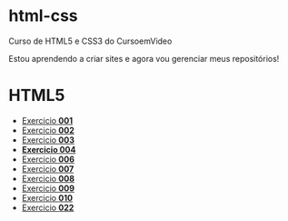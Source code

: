 # html-css
 Curso de HTML5 e CSS3 do CursoemVideo

Estou aprendendo a criar sites e agora vou gerenciar meus repositórios!

<h1>HTML5</h1>

<ul>
    <li><a href="https://henriquedeamorim.github.io/html-css/1.exercicios/001-ola-mundo/">Exercicio <b>001</b></a></li>
    <li><a href="https://henriquedeamorim.github.io/html-css/1.exercicios/002-paragrafo-e-quebra-de-linhas">Exercicio <b>002</b></a></li>
    <li><a href="https://henriquedeamorim.github.io/html-css/1.exercicios/003-imagens">Exercicio <b>003</b></a></li>
    <b>
    <li><a href="https://henriquedeamorim.github.io/html-css/1.exercicios/004-favicon">Exercicio 004</a></li>
    </b>
    <li><a href="https://henriquedeamorim.github.io/html-css/1.exercicios/006-hirarquia-de-titulos">Exercicio <b>006</b></a></li>
    <li><a href="https://henriquedeamorim.github.io/html-css/1.exercicios/007-principais-formatações">Exercicio <b>007</b></a></li>
    <li><a href="https://henriquedeamorim.github.io/html-css/1.exercicios/008-outras-formatações">Exercicio <b>008</b></a></li>
    <li><a href="https://henriquedeamorim.github.io/html-css/1.exercicios/009-listas">Exercicio <b>009</b></a></li>
    <li><a href="https://henriquedeamorim.github.io/html-css/1.exercicios/010-links-download/index.html">Exercicio <b>010</b></a></li>
    <li><a href="https://henriquedeamorim.github.io/html-css/1.exercicios022-imagens-de-fundo/fundo001.html">Exercicio <b>022</b></a></li>
</ul>